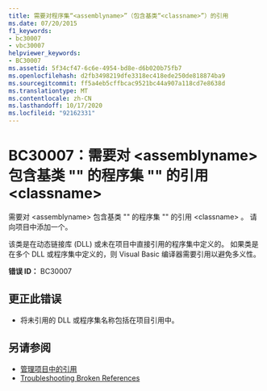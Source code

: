 ```yaml
---
title: 需要对程序集“<assemblyname>”（包含基类“<classname>”）的引用
ms.date: 07/20/2015
f1_keywords:
- bc30007
- vbc30007
helpviewer_keywords:
- BC30007
ms.assetid: 5f34cf47-6c6e-4954-bd8e-d6b020b75fb7
ms.openlocfilehash: d2fb3498219dfe3318ec418ede250de818874ba9
ms.sourcegitcommit: ff5a4eb5cffbcac9521bc44a907a118cd7e8638d
ms.translationtype: MT
ms.contentlocale: zh-CN
ms.lasthandoff: 10/17/2020
ms.locfileid: "92162331"
---
```

# <a name="bc30007-reference-required-to-assembly-assemblyname-containing-the-base-class-classname"></a>BC30007：需要对 \<assemblyname> 包含基类 "" 的程序集 "" 的引用 \<classname>

需要对 \<assemblyname> 包含基类 "" 的程序集 "" 的引用 \<classname> 。 请向项目中添加一个。

 该类是在动态链接库 (DLL) 或未在项目中直接引用的程序集中定义的。 如果类是在多个 DLL 或程序集中定义的，则 Visual Basic 编译器需要引用以避免多义性。

 **错误 ID：** BC30007

## <a name="to-correct-this-error"></a>更正此错误

- 将未引用的 DLL 或程序集名称包括在项目引用中。

## <a name="see-also"></a>另请参阅

- [管理项目中的引用](/visualstudio/ide/managing-references-in-a-project)
- [Troubleshooting Broken References](/visualstudio/ide/troubleshooting-broken-references)
